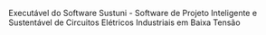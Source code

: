 Executável do Software Sustuni - Software de Projeto Inteligente e Sustentável de Circuitos Elétricos Industriais em Baixa Tensão
